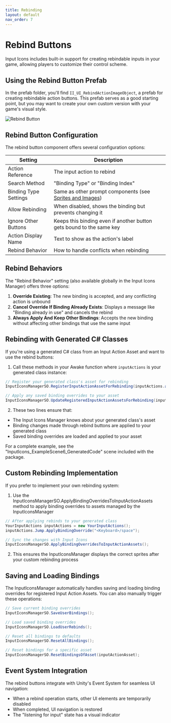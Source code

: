 ```yaml
---
title: Rebinding
layout: default
nav_order: 7
---
```


# Rebind Buttons

Input Icons includes built-in support for creating rebindable inputs in your game, allowing players to customize their control scheme.

## Using the Rebind Button Prefab

In the prefab folder, you'll find `II_UI_RebindActionImageObject`, a prefab for creating rebindable action buttons. This prefab serves as a good starting point, but you may want to create your own custom version with your game's visual style.

![Rebind Button](/input-icons-documentation/assets/images/rebind-button.png)

## Rebind Button Configuration

The rebind button component offers several configuration options:

| Setting | Description |
|---------|-------------|
| Action Reference | The input action to rebind |
| Search Method | "Binding Type" or "Binding Index" |
| Binding Type Settings | Same as other prompt components (see [Sprites and Images](displaying-bindings/sprites-and-images)) |
| Allow Rebinding | When disabled, shows the binding but prevents changing it |
| Ignore Other Buttons | Keeps this binding even if another button gets bound to the same key |
| Action Display Name | Text to show as the action's label |
| Rebind Behavior | How to handle conflicts when rebinding |

## Rebind Behaviors

The "Rebind Behavior" setting (also available globally in the Input Icons Manager) offers three options:

1. **Override Existing**: The new binding is accepted, and any conflicting action is unbound
2. **Cancel Override If Binding Already Exists**: Displays a message like "Binding already in use" and cancels the rebind
3. **Always Apply And Keep Other Bindings**: Accepts the new binding without affecting other bindings that use the same input

## Rebinding with Generated C# Classes

If you're using a generated C# class from an Input Action Asset and want to use the rebind buttons:

1. Call these methods in your Awake function where `inputActions` is your generated class instance:

```csharp
// Register your generated class's asset for rebinding
InputIconsManagerSO.RegisterInputActionAssetForRebinding(inputActions.asset);

// Apply any saved binding overrides to your asset
InputIconsManagerSO.UpdateRegisteredInputActionAssetsForRebinding(inputActions.asset);
```

2. These two lines ensure that:

* The Input Icons Manager knows about your generated class's asset
* Binding changes made through rebind buttons are applied to your generated class
* Saved binding overrides are loaded and applied to your asset


For a complete example, see the "InputIcons_ExampleScene6_GeneratedCode" scene included with the package.

## Custom Rebinding Implementation
If you prefer to implement your own rebinding system:

1. Use the InputIconsManagerSO.ApplyBindingOverridesToInputActionAssets method to apply binding overrides to assets managed by the InputIconsManager

```csharp
// After applying rebinds to your generated class
YourInputActions inputActions = new YourInputActions();
inputActions.Jump.ApplyBindingOverride("<Keyboard>/space");

// Sync the changes with Input Icons
InputIconsManagerSO.ApplyBindingOverridesToInputActionAssets();
```

2. This ensures the InputIconsManager displays the correct sprites after your custom rebinding process

## Saving and Loading Bindings
The InputIconsManager automatically handles saving and loading binding overrides for registered Input Action Assets. You can also manually trigger these operations:
```csharp
// Save current binding overrides
InputIconsManagerSO.SaveUserBindings();

// Load saved binding overrides
InputIconsManagerSO.LoadUserRebinds();

// Reset all bindings to defaults
InputIconsManagerSO.ResetAllBindings();

// Reset bindings for a specific asset
InputIconsManagerSO.ResetBindingsOfAsset(inputActionAsset);
```

## Event System Integration
The rebind buttons integrate with Unity's Event System for seamless UI navigation:

* When a rebind operation starts, other UI elements are temporarily disabled
* When completed, UI navigation is restored
* The "listening for input" state has a visual indicator

